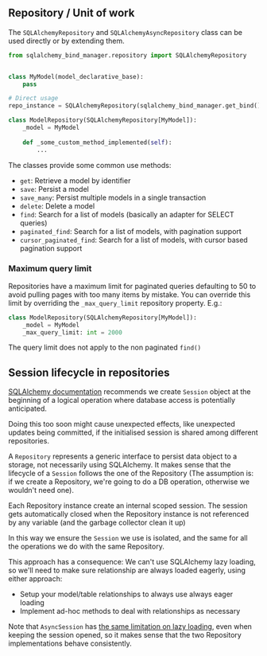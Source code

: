 ## Repository / Unit of work

The `SQLAlchemyRepository` and `SQLAlchemyAsyncRepository` class can be used directly or by extending them.

```python
from sqlalchemy_bind_manager.repository import SQLAlchemyRepository


class MyModel(model_declarative_base):
    pass

# Direct usage
repo_instance = SQLAlchemyRepository(sqlalchemy_bind_manager.get_bind(), model_class=MyModel)

class ModelRepository(SQLAlchemyRepository[MyModel]):
    _model = MyModel
    
    def _some_custom_method_implemented(self):
        ...
```

The classes provide some common use methods:

* `get`: Retrieve a model by identifier
* `save`: Persist a model
* `save_many`: Persist multiple models in a single transaction
* `delete`: Delete a model
* `find`: Search for a list of models (basically an adapter for SELECT queries)
* `paginated_find`: Search for a list of models, with pagination support
* `cursor_paginated_find`: Search for a list of models, with cursor based pagination support

### Maximum query limit

Repositories have a maximum limit for paginated queries defaulting to 50 to
avoid pulling pages with too many items by mistake. You can override this limit
by overriding the `_max_query_limit` repository property. E.g.:

```python
class ModelRepository(SQLAlchemyRepository[MyModel]):
    _model = MyModel
    _max_query_limit: int = 2000
```

The query limit does not apply to the non paginated `find()`

## Session lifecycle in repositories

[SQLAlchemy documentation](https://docs.sqlalchemy.org/en/20/orm/session_basics.html#when-do-i-construct-a-session-when-do-i-commit-it-and-when-do-i-close-it)
recommends we create `Session` object at the beginning of a logical operation where
database access is potentially anticipated.

Doing this too soon might cause unexpected effects, like unexpected updates being committed,
if the initialised session is shared among different repositories.

A `Repository` represents a generic interface to persist data object to a storage, not necessarily
using SQLAlchemy. It makes sense that the lifecycle of a `Session` follows the one of the Repository
(The assumption is: if we create a Repository, we're going to do a DB operation,
otherwise we wouldn't need one).

Each Repository instance create an internal scoped session. The session gets
automatically closed when the Repository instance is not referenced by any variable (and the
garbage collector clean it up)

In this way we ensure the `Session` we use is isolated, and the same for all the operations we do with the
same Repository. 

This approach has a consequence: We can't use SQLAlchemy lazy loading, so we'll need to make sure relationship are always loaded eagerly,
using either approach:
* Setup your model/table relationships to always use always eager loading
* Implement ad-hoc methods to deal with relationships as necessary

Note that `AsyncSession` has [the same limitation on lazy loading](https://docs.sqlalchemy.org/en/20/orm/extensions/asyncio.html#asyncio-orm-avoid-lazyloads),
even when keeping the session opened, so it makes sense that the two Repository implementations behave consistently.

